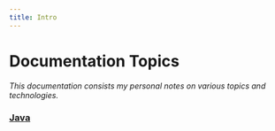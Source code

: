 ```yaml
---
title: Intro
---
```


# Documentation Topics

*This documentation consists my personal notes on various topics and technologies.*

### [Java](java/index.md)
